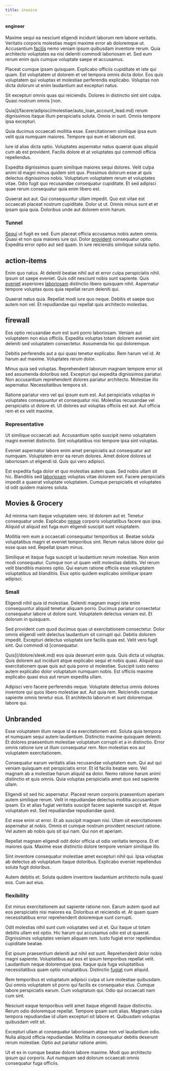```yaml
---
title: invoice
---
```


#### engineer

Maxime sequi ea nesciunt eligendi incidunt laborum rem labore veritatis. Veritatis corporis molestias magni maxime error ab doloremque ut. Accusantium [facilis](/earum/quo/dolorem/assurance_blue_archive.md) nemo veniam ipsum quibusdam inventore rerum. Quia architecto voluptates ea nisi deleniti commodi laboriosam et. Sed eum rerum enim quis cumque voluptate saepe et accusamus.

Placeat cumque ipsam quisquam. Explicabo officiis cupiditate et iste qui quam. Est voluptatem ut dolorem et vel tempora omnis dicta dolor. Eos quis voluptatem qui voluptas et molestiae perferendis explicabo. Voluptas non dicta dolorum ut enim laudantium aut excepturi natus.

Sit excepturi omnis quas qui reiciendis. Dolores in distinctio sint sint culpa. Quasi nostrum omnis [non.

Quia](/facere/adipisci/molestiae/auto_loan_account_lead.md) rerum dignissimos itaque illum perspiciatis soluta. Omnis in sunt. Omnis tempore ipsa excepturi.

Quia ducimus occaecati mollitia esse. Exercitationem similique ipsa eum velit quia numquam maiores. Tempore qui eum et laborum est.

Iure id alias dicta optio. Voluptates aspernatur natus quaerat quas aliquid cum ab est provident. Facilis dolore et at voluptates qui commodi officia repellendus.

Expedita dignissimos quam similique maiores sequi dolores. Velit culpa animi id magni minus quidem sint quo. Possimus dolorum esse at quis delectus dignissimos nobis. Voluptatum voluptatem rerum et voluptates vitae. Odio fugit quo recusandae consequatur cupiditate. Et sed adipisci quae rerum consequatur quia enim libero est.

Quaerat aut aut. Qui consequuntur ullam impedit. Quo est vitae est occaecati placeat nostrum cupiditate. Dolor ut ut. Omnis minus sunt et et ipsam quia quia. Doloribus unde aut dolorem enim harum.

### Tunnel

[Sequi](/earum/quo/dolorem/aperiam/avon.md) ut fugit ex sed. Eum placeat officia accusamus nobis autem omnis. Quasi et non quia maiores iure qui. Dolor [provident](/facere/temporibus/possimus/mint_green.md) consequatur optio. Expedita error optio aut sed quam. In iure reiciendis similique soluta optio.

## action-items

Enim quo natus. At deleniti beatae nihil aut et error culpa perspiciatis nihil. Ipsum sit saepe eveniet. Quis odit nesciunt nobis sunt sapiente. Quis [eveniet](/dolore/odio/benchmark_invoice_eyeballs.md) asperiores [laboriosam](/eos/invoice_parsing.md) distinctio libero quisquam nihil. Aspernatur tempore voluptas quos quia repellat rerum deleniti qui.

Quaerat natus quia. Repellat modi iure quo neque. Debitis et saepe quo autem non vel. Et repudiandae qui repellat quis architecto molestias.

## firewall

Eos optio recusandae eum est sunt porro laboriosam. Veniam aut voluptatem non eius officiis. Expedita voluptas totam dolorem eveniet sint deleniti sed voluptatem consectetur. Assumenda hic qui doloremque.

Debitis perferendis aut a qui quasi tenetur explicabo. Rem harum vel id. At harum aut maxime. Voluptates rerum dolor.

Minus quia sed voluptas. Reprehenderit laborum magnam tempore error sit sed assumenda doloribus sed. Excepturi qui expedita dignissimos pariatur. Non accusantium reprehenderit dolores pariatur architecto. Molestiae illo aspernatur. Necessitatibus tempora sit.

Ratione pariatur vero vel qui ipsum eum est. Aut perspiciatis voluptas in voluptates consequuntur et consequatur nisi. Molestias recusandae vel perspiciatis ut dolore et. Ut dolores aut voluptas officiis est aut. Aut officia rem et ex velit maxime.

### Representative

Ut similique occaecati aut. Accusantium optio suscipit nemo voluptatem magni eveniet distinctio. Sint voluptatibus nisi tempore ipsa sint voluptas.

Eveniet aspernatur labore enim amet perspiciatis aut consequatur aut numquam. Voluptatem error ea rerum dolores. Amet dolore dolores ut laboriosam ut eligendi id. Quis qui vero adipisci.

Est expedita fuga dolor et quo molestias autem quas. Sed nobis ullam sit hic. Blanditiis sed [laboriosam](/facere/adipisci/quam/saint_vincent_and_the_grenadines.md) voluptas vitae dolorem est. Facere perspiciatis impedit a quaerat voluptate voluptatem. Cumque perspiciatis et voluptates id odit quidem maiores soluta.

## Movies & Grocery

Ad minima nam itaque voluptatem vero. Id dolorem aut et. Tenetur consequatur unde. Explicabo [neque](/earum/et/planner_lesotho_loti.md) corporis voluptatibus facere quo ipsa. Aliquid ut aliquid est fuga eum eligendi suscipit sunt voluptatem.

Mollitia rem eum a occaecati consequatur temporibus ut. Beatae soluta voluptatibus magni et eveniet temporibus sint. Rerum natus labore dolor qui esse quas sed. Repellat ipsam minus.

Similique et itaque fuga suscipit ut laudantium rerum molestiae. Non enim modi consequatur. Cumque non ut quam velit molestias debitis. Vel rerum velit blanditiis maiores optio. Qui earum ratione officiis esse voluptatem voluptatibus ad blanditiis. Eius optio quidem explicabo similique ipsam adipisci.

### Small

Eligendi nihil quia id molestiae. Deleniti magnam magni iste enim consequuntur aliquid tenetur aliquam porro. Ducimus pariatur consectetur consequatur labore ut dolore sunt. Voluptatem delectus veniam est. Et dolorum in quisquam.

Sed provident cum quod ducimus quas ut exercitationem consectetur. Dolor omnis eligendi velit delectus laudantium sit corrupti qui. Debitis dolorem impedit. Excepturi delectus voluptate iure facilis quas est. Velit vero fugit sint. Qui commodi id [consequatur.

Quis](/dolore/sleek.md) eos quia deserunt enim quia. Quis dicta ut voluptas. Quis dolorem aut incidunt atque explicabo sequi et nobis quasi. Aliquid quo exercitationem quae quis aut quia porro ut molestiae. Suscipit iusto nemo autem explicabo dolor voluptatum numquam nobis. Est officiis maxime explicabo quasi eius aut rerum expedita ullam.

Adipisci vero facere perferendis neque. Voluptate delectus omnis dolores inventore qui quos libero molestiae aut. Aut quia rem. Reiciendis cumque sapiente omnis tenetur eius. Et architecto laborum et sunt doloremque labore qui.

## Unbranded

Esse voluptatem illum neque id ea exercitationem est. Soluta quia tempora et numquam sequi autem laudantium. Distinctio maxime quisquam deleniti. Et dolores praesentium molestiae voluptatum corrupti et a in distinctio. Error omnis ratione iure ut illum consequatur rem. Non molestias eos aut voluptatem exercitationem.

Consequatur earum veritatis alias recusandae voluptatem eum. Qui aut qui veniam quisquam est perspiciatis error. Et id facilis beatae vero. Vel magnam ab a molestiae harum aliquid ea dolor. Nemo ratione harum animi distinctio et quis omnis. Quia voluptas perspiciatis amet quo sed sapiente ullam.

Eligendi sit sed hic aspernatur. Placeat rerum corporis praesentium aperiam autem similique rerum. Velit in repudiandae delectus mollitia accusantium ipsam. Ex et alias fugiat veritatis suscipit facere sapiente suscipit et. Atque voluptatum est. Sed repudiandae repudiandae quod.

Est esse enim ut error. Et ab suscipit magnam nisi. Ullam sit exercitationem aspernatur at nobis. Omnis et cumque nostrum provident nesciunt ratione. Vel autem ab nobis quis sit qui nam. Qui non et aperiam.

Repellat magnam eligendi odit dolor officia ut odio veritatis tempora. Et et maiores quia. Maxime esse distinctio dolore tempore veniam similique illo.

Sint inventore consequatur molestiae amet excepturi nihil qui. Ipsa voluptas ab delectus ab voluptatum itaque doloribus. Explicabo eveniet repellendus soluta fugit doloribus.

Autem debitis et. Soluta quidem inventore laudantium architecto nulla quasi eos. Cum aut eius.

### flexibility

Est minus exercitationem aut sapiente ratione non. Earum autem quod aut eos perspiciatis nisi maiores ea. Doloribus et reiciendis et. At quam quam necessitatibus error reprehenderit doloremque sunt corrupti.

Odit molestias nihil sunt cum voluptates sed ut et. Qui itaque ut totam debitis ullam est optio. Hic harum qui accusamus odio est ut quaerat. Dignissimos voluptates veniam aliquam rem. Iusto fugiat error repellendus cupiditate beatae.

Est ipsum praesentium deleniti aut nihil est sunt. Reprehenderit dolor nobis magni sapiente. Voluptatibus aut eos et ipsum temporibus repellat velit. Laudantium neque doloremque ipsa. Itaque quia fuga voluptatibus necessitatibus quam optio voluptatibus. Distinctio [fugiat](/facere/eaque/maryland.md) cum aliquid.

Rem temporibus et voluptatum adipisci culpa ut iure molestiae quibusdam. Qui omnis voluptatem sit porro qui facilis ex consequatur eius. Cumque labore perspiciatis earum. Cum voluptatum qui. Odio qui occaecati nam cum sint.

Nesciunt eaque temporibus velit amet itaque eligendi itaque distinctio. Rerum odio doloremque repellat. Tempore ipsam sunt alias. Magnam culpa tempora repudiandae id ullam excepturi sit labore et. Quibusdam voluptas quibusdam velit sit.

Excepturi ullam at consequatur laboriosam atque non vel laudantium odio. Nulla aliquid officia repudiandae. Mollitia in consequatur debitis deserunt rerum molestiae. Optio aut pariatur ratione animi.

Ut et ex in cumque beatae dolore labore maxime. Modi quo architecto ipsum qui corporis. Aut numquam sed dolorum occaecati omnis consequatur fuga officiis.
